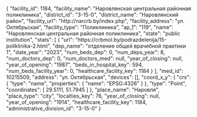 {
    "facility_id": 1184,
    "facility_name": "Наровлянская центральная районная поликлиника",
    "district_id": "3-15-0",
    "district_name": "Наровлянский район",
    "facility_url": "http:\/\/narcrb.by\/index.php",
    "facility_address": "ул. Октябрьская",
    "facility_type": "Поликлиника",
    "ap_1": "119",
    "name": "Наровлянская центральная районная поликлиника",
    "state": "public institution",
    "stats": [
        {
            "url": "https:\/\/crbmol.by\/podrazdelenija\/15-poliklinika-2.html",
            "dep_name": "отделение общей врачебной практики 1",
            "date_year": "2023",
            "num_beds_dep": 0,
            "num_deps_year": 8,
            "num_doctors_dep": 0,
            "num_doctors_med": null,
            "year_of_closing": null,
            "year_of_opening": "1987",
            "beds_in_hospital_key": 594,
            "num_beds_facility_year": 0,
            "healthcare_facility_key": 1184
        }
    ],
    "med_id": 10215509,
    "address": "ул. Октябрьская",
    "devices": [],
    "coord_x_y": {
        "crs": {
            "type": "name",
            "properties": {
                "name": "EPSG:4326"
            }
        },
        "type": "Point",
        "coordinates": [
            29.5111,
            51.7945
        ]
    },
    "place_name": "Наровля",
    "place_type": "city",
    "localties_key": 76,
    "year_of_closing": null,
    "year_of_opening": "1914",
    "healthcare_facility_key": 1184,
    "administrative_division_id": "3-15-0"
}
